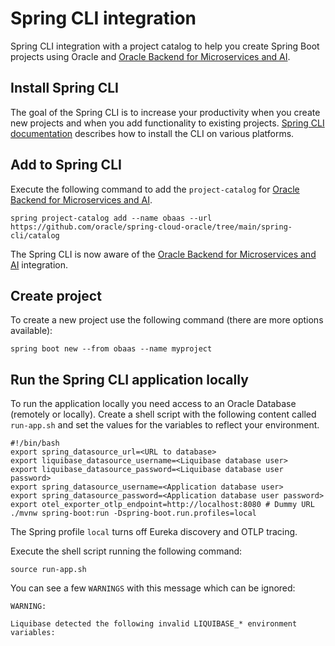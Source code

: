 # Spring CLI integration

Spring CLI integration with a project catalog to help you create Spring Boot projects using Oracle and [Oracle Backend for Microservices and AI](https://bit.ly/OracleAI-microservices).

## Install Spring CLI

The goal of the Spring CLI is to increase your productivity when you create new projects and when you add functionality to existing projects. [Spring CLI documentation](https://docs.spring.io/spring-cli/reference/index.html) describes how to install the CLI on various platforms.

## Add to Spring CLI

Execute the following command to add the `project-catalog` for [Oracle Backend for Microservices and AI](https://bit.ly/OracleAI-microservices).

```shell
spring project-catalog add --name obaas --url https://github.com/oracle/spring-cloud-oracle/tree/main/spring-cli/catalog
```

The Spring CLI is now aware of the [Oracle Backend for Microservices and AI](https://bit.ly/OracleAI-microservices) integration.

## Create project

To create a new project use the following command (there are more options available):

```shell
spring boot new --from obaas --name myproject
```

## Run the Spring CLI application locally

To run the application locally you need access to an Oracle Database (remotely or locally). Create a shell script with the following content called `run-app.sh` and set the values for the variables to reflect your environment.

```shell
#!/bin/bash
export spring_datasource_url=<URL to database>
export liquibase_datasource_username=<Liquibase database user>
export liquibase_datasource_password=<Liquibase database user password>
export spring_datasource_username=<Application database user>
export spring_datasource_password=<Application database user password>
export otel_exporter_otlp_endpoint=http://localhost:8080 # Dummy URL
./mvnw spring-boot:run -Dspring-boot.run.profiles=local
```

The Spring profile `local` turns off Eureka discovery and OTLP tracing.

Execute the shell script running the following command:

```shell
source run-app.sh
```

You can see a few `WARNINGS` with this message which can be ignored:

```log
WARNING:

Liquibase detected the following invalid LIQUIBASE_* environment variables:
```
